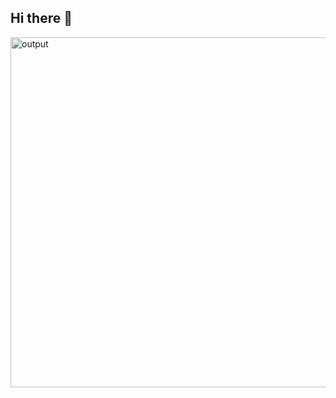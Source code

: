 ## Hi there 👋

<!--
**22FE1A6146/22fe1a6146** is a ✨ _special_ ✨ repository because its `README.md` (this file) appears on your GitHub profile.

Here are some ideas to get you started:

- 🔭 I’m currently working on ...
- 🌱 I’m currently learning ...
- 👯 I’m looking to collaborate on ...
- 🤔 I’m looking for help with ...
- 💬 Ask me about ...
- 📫 How to reach me: ...
- 😄 Pronouns: ...
- ⚡ Fun fact: ...
-->
<img width="1600" height="560" alt="output" src="https://github.com/user-attachments/assets/885dff44-d098-4453-8ab9-410fda80a9f0" />
